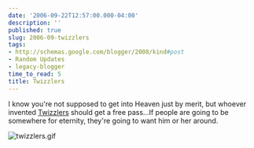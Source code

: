 ```yaml
---
date: '2006-09-22T12:57:00.000-04:00'
description: ''
published: true
slug: 2006-09-twizzlers
tags:
- http://schemas.google.com/blogger/2008/kind#post
- Random Updates
- legacy-blogger
time_to_read: 5
title: Twizzlers
---
```


I know you're not supposed to get into Heaven just by merit, but whoever invented [Twizzlers](http://www.hersheys.com/products/details/twizzlers.asp) should get a free pass...If people are going to be somewhere for eternity, they're going to want him or her around.



![twizzlers.gif](twizzlers.gif)